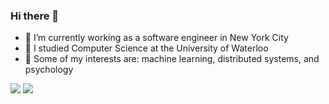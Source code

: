 ### Hi there 👋

- 🔭 I’m currently working as a software engineer in New York City
- 💬 I studied Computer Science at the University of Waterloo
- 🌱 Some of my interests are: machine learning, distributed systems, and psychology

<div>
  <img align="top" src="https://github-readme-stats.vercel.app/api?username=paksha&count_private=true&show_icons=true&hide_rank=true&hide=issues&border_color=ffffff" />
  <img align="top" src="https://github-readme-stats.vercel.app/api/top-langs/?username=paksha&hide=jupyter%20notebook&layout=compact&border_color=ffffff" />
</div>

<!--
**paksha/paksha** is a ✨ _special_ ✨ repository because its `README.md` (this file) appears on your GitHub profile.

Here are some ideas to get you started:

- 🔭 I’m currently working on ...
- 🌱 I’m currently learning ...
- 👯 I’m looking to collaborate on ...
- 🤔 I’m looking for help with ...
- 💬 Ask me about ...
- 📫 How to reach me: ...
- 😄 Pronouns: ...
- ⚡ Fun fact: ...
-->

